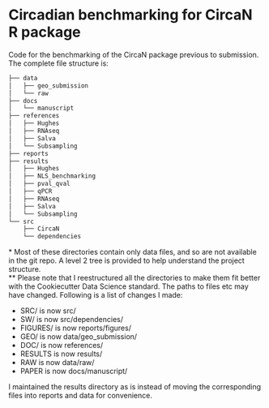 # Circadian benchmarking for CircaN R package

Code for the benchmarking of the CircaN package previous to submission.
The complete file structure is:

``` bash
├── data
│   ├── geo_submission
│   └── raw
├── docs
│   └── manuscript
├── references
│   ├── Hughes
│   ├── RNAseq
│   ├── Salva
│   └── Subsampling
├── reports
├── results
│   ├── Hughes
│   ├── NLS_benchmarking
│   ├── pval_qval
│   ├── qPCR
│   ├── RNAseq
│   ├── Salva
│   └── Subsampling
└── src
    ├── CircaN
    └── dependencies
``` 

\* Most of these directories contain only data files, and so are not available in the git repo. A level 2 tree is provided to help understand the project structure.       
\*\* Please note that I reestructured all the directories to make them fit better with the Cookiecutter Data Science standard. The paths to files etc may have changed. Following is a list of changes I made:

- SRC/ is now src/
- SW/ is now src/dependencies/
- FIGURES/ is now reports/figures/
- GEO/ is now data/geo_submission/
- DOC/ is now references/
- RESULTS is now results/
- RAW is now data/raw/
- PAPER is now docs/manuscript/

I maintained the results directory as is instead of moving the corresponding files into reports and data for convenience.